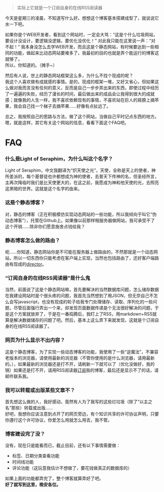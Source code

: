 [TITLE]:我的博客网站是怎样炼成的
[TAGS]:随笔

> 实际上它就是一个订阅自身的在线RSS阅读器

今天是星期三的凌晨，不知道写什么好。想想这个博客基本搭建成型了，就说说它水一下吧。

如果你是个WEB开发者，看到这个网站时，一定会大骂：“这是个什么垃圾网站，要设计没设计，要逻辑没逻辑，要优化没优化！”  对此我只能在这里说一声：“对不起！“ 我本身没怎么去学WEB开发，而且这是个静态网站，有时候要达到一些相同的功能，做起来比动态网站要难多了，我最初的目的也就是弄个能运行的博客这就够了。  
所以，你知道的。（摊手~）

然后有人说，世上的静态网站框架这么多，为什么不找个现成的呢？  
我这个人喜欢做有成就感的事情。是的，现成的框架一堆，又好又省心，但如果这么做对我而言没有任何的意义，反而是自己一步步弄出来的东西，即使过程中经历了一遍遍的失败，经历了漫长的时间，最后做出来的成品会让我得到很大的成就感；就像我的人生一样，我不喜欢依赖现有的事情，不喜欢站在巨人的肩膀上摘苹果，我会自己找一个梯子去摘苹果……好像有点扯远了。

总之，我按照自己的思路与方法，做了这个网站，当做自己平时记点东西的地方。  
嗯，就是这样，其它有关这个网站的信息，看看下面这个FAQ吧。

# FAQ

### 什么是Light of Seraphim，为什么叫这个名字？
Light of Seraphim，中文我翻译为“炽天使之光”，天使，全称是天上的使者，神所差派的，每个基督徒也许都想成为神的使者，去普天下传神的名，但圣经所言，主再次降临时我们是比天使更大的，在这之前，我愿成为神和他天使的光，去照亮这黑暗的世界。这就是这个名字的由来。

### 这是个静态博客？
对，静态的博客（正在积极模仿实现动态网站的一些功能，所以我倾向于叫它“伪动态博客”），托管在Github上。如果像以前那样租服务器做网站，我可承受不了这个开销……除非你们愿意施舍点钱给我？

### 静态博客怎么做的路由？
呃……你知道，静态网站你是不可能在服务器上做路由的，不然那就是一个动态网站，所以一切东西你只能考虑在客户端上实现，当然也包括路由了，还好客户端路由有现成的[director](https://github.com/flatiron/director)。

### “订阅自身的在线RSS阅读器”是什么鬼
当然，前面说了这是个静态网站嘛，首先要解决的当然数据库问题，怎么储存数据在我建设网站时是个很头疼的问题，我首先当然想到了用JSON，但无奈自己不怎么会写javascript，也没有现成的轮子给我专门处理储存、读取、序列化的一些问题，尽管后面强行弄出一个来，却发现页面数据传递是个无法很好解决的问题，于是这个方案就放弃了，于是在一番捣腾后，我盯上了RSS，用markdown+RSS就算是解决数据储存的问题了吧。然后，基本上这么弄下来就发现，这就是个订阅自身的在线RSS阅读器了。

### 网页为什么显示不出内容？
这是个静态博客，为了实现一些动态博客的功能，我使用了一些“逆魔法”，不兼容老版本的浏览器，请使用最新的浏览器（不管你使用的是什么浏览器，请用最新的。），如果最新的浏览器还是打不开，请刷新一下就可以了（优化没做好，我的锅）如果还是打不开，请用RSS阅读器[订阅](https://labrusca.net/rss.xml)我的博客，最后还是显示不了的话，请邮件联系我。

### 我可以转载或出版某些文章不？
首先想这么做的人，我好感动，竟然有人为了我写的这些烂垃圾（除了“以主之名”那些）转载或出版……  
好吧，我想你应该注意到点开了的网页旁边，有个知识共享的许可协议声明，只要你遵行这个许可协议，你爱怎么用就怎么用去，我不管。

### 博客建设完了没？
没有，现在只是能看而已，截止目前，还有以下事情需要做：
+ 标签、日期分类查看功能
+ 时间线功能
+ 评论功能（这玩意我估计不想做了，要花钱做真正的数据库的）

如果上面的功能都弄完了，整个博客就算弄好了吧。  
**好了就写到这里，晚安各位。**